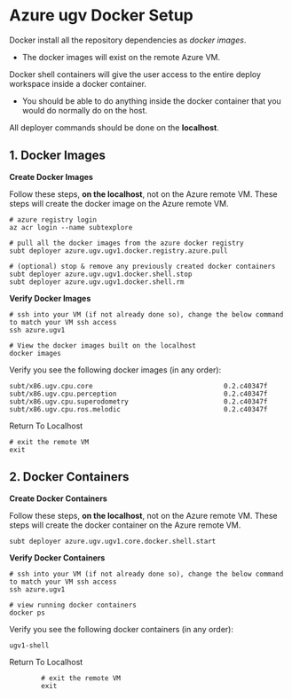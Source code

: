 # Azure ugv Docker Setup

Docker install all the repository dependencies as *docker images*.

- The docker images will exist on the remote Azure VM.

Docker shell containers will give the user access to the entire deploy workspace inside a docker container.

- You should be able to do anything inside the docker container that you would do normally do on the host.

All deployer commands should be done on the **localhost**.

## 1. Docker Images

**Create Docker Images**

Follow these steps, **on the localhost**, not on the Azure remote VM. These steps will create the docker image on the Azure remote VM.

```text
# azure registry login
az acr login --name subtexplore

# pull all the docker images from the azure docker registry
subt deployer azure.ugv.ugv1.docker.registry.azure.pull

# (optional) stop & remove any previously created docker containers
subt deployer azure.ugv.ugv1.docker.shell.stop
subt deployer azure.ugv.ugv1.docker.shell.rm
```

**Verify Docker Images**

```text
# ssh into your VM (if not already done so), change the below command to match your VM ssh access
ssh azure.ugv1

# View the docker images built on the localhost
docker images
```

Verify you see the following docker images (in any order):

```text
subt/x86.ugv.cpu.core                                 0.2.c40347f
subt/x86.ugv.cpu.perception                           0.2.c40347f
subt/x86.ugv.cpu.superodometry                        0.2.c40347f
subt/x86.ugv.cpu.ros.melodic                          0.2.c40347f
```

Return To Localhost

```text
# exit the remote VM
exit
```

## 2. Docker Containers

**Create Docker Containers**

Follow these steps, **on the localhost**, not on the Azure remote VM. These steps will create the docker container on the Azure remote VM.

```text
subt deployer azure.ugv.ugv1.core.docker.shell.start
```

**Verify Docker Containers**

```text
# ssh into your VM (if not already done so), change the below command to match your VM ssh access
ssh azure.ugv1

# view running docker containers
docker ps
```

Verify you see the following docker containers (in any order):

```text
ugv1-shell
```

Return To Localhost

```text
        # exit the remote VM
        exit
```
